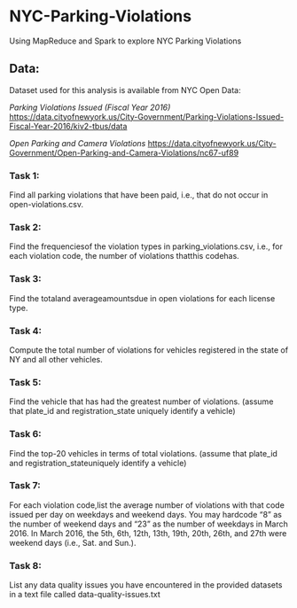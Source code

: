 # NYC-Parking-Violations
Using MapReduce and Spark to explore NYC Parking Violations

## Data:

Dataset used for this analysis is available from NYC Open Data:

*Parking Violations Issued (Fiscal Year 2016)*
https://data.cityofnewyork.us/City-Government/Parking-Violations-Issued-Fiscal-Year-2016/kiv2-tbus/data

*Open Parking and Camera Violations*
https://data.cityofnewyork.us/City-Government/Open-Parking-and-Camera-Violations/nc67-uf89

### Task 1:

Find all parking violations that have been paid, i.e., that do not occur in open-violations.csv.

### Task 2:

Find the frequenciesof the violation types in parking_violations.csv, i.e., for each violation code, the number of violations thatthis codehas.

### Task 3:

Find the totaland averageamountsdue in open violations for each license type.

### Task 4:

Compute the total number of violations for vehicles registered in the state of NY and all other vehicles.

### Task 5:

Find the vehicle that has had the greatest number of violations. (assume that plate_id and registration_state uniquely identify a vehicle)

### Task 6:

Find the top-20 vehicles in terms of total violations. (assume that plate_id and registration_stateuniquely identify a vehicle)

### Task 7:

For each violation code,list the average number of violations with that code issued per day on weekdays and weekend days. You may hardcode “8” as the number of weekend days and “23” as the number of weekdays in March 2016. In March 2016, the 5th, 6th, 12th, 13th, 19th, 20th, 26th, and 27th were weekend days (i.e., Sat. and Sun.).

### Task 8:

List any data quality issues you have encountered in the provided datasets in a text file called data-quality-issues.txt